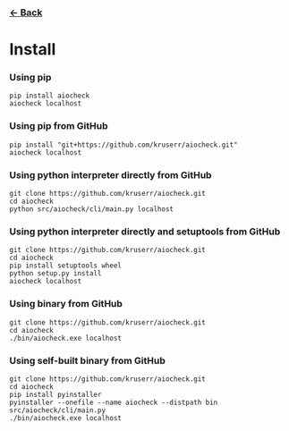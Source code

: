 ### [<- Back](Home)
# Install
### Using pip
```
pip install aiocheck
aiocheck localhost
```

### Using pip from GitHub
```
pip install "git+https://github.com/kruserr/aiocheck.git"
aiocheck localhost
```

### Using python interpreter directly from GitHub
```
git clone https://github.com/kruserr/aiocheck.git
cd aiocheck
python src/aiocheck/cli/main.py localhost
```

### Using python interpreter directly and setuptools from GitHub
```
git clone https://github.com/kruserr/aiocheck.git
cd aiocheck
pip install setuptools wheel
python setup.py install
aiocheck localhost
```

### Using binary from GitHub
```
git clone https://github.com/kruserr/aiocheck.git
cd aiocheck
./bin/aiocheck.exe localhost
```

### Using self-built binary from GitHub
```
git clone https://github.com/kruserr/aiocheck.git
cd aiocheck
pip install pyinstaller
pyinstaller --onefile --name aiocheck --distpath bin src/aiocheck/cli/main.py
./bin/aiocheck.exe localhost
```